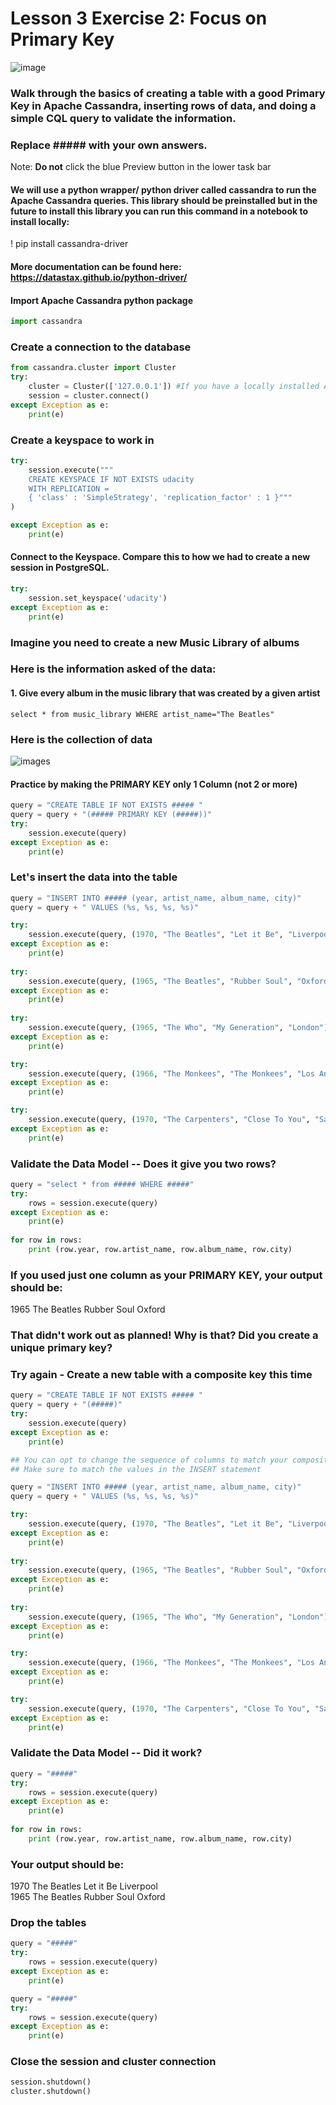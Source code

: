# Lesson 3 Exercise 2: Focus on Primary Key
![image](../../../ipynbFiles/images/cassandralogo.png)

### Walk through the basics of creating a table with a good Primary Key in Apache Cassandra, inserting rows of data, and doing a simple CQL query to validate the information. 

### Replace ##### with your own answers. 

Note: __Do not__ click the blue Preview button in the lower task bar

#### We will use a python wrapper/ python driver called cassandra to run the Apache Cassandra queries. This library should be preinstalled but in the future to install this library you can run this command in a notebook to install locally: 
! pip install cassandra-driver
#### More documentation can be found here:  https://datastax.github.io/python-driver/

#### Import Apache Cassandra python package


```python
import cassandra
```

### Create a connection to the database


```python
from cassandra.cluster import Cluster
try: 
    cluster = Cluster(['127.0.0.1']) #If you have a locally installed Apache Cassandra instance
    session = cluster.connect()
except Exception as e:
    print(e)
```

### Create a keyspace to work in 


```python
try:
    session.execute("""
    CREATE KEYSPACE IF NOT EXISTS udacity 
    WITH REPLICATION = 
    { 'class' : 'SimpleStrategy', 'replication_factor' : 1 }"""
)

except Exception as e:
    print(e)
```

#### Connect to the Keyspace. Compare this to how we had to create a new session in PostgreSQL.  


```python
try:
    session.set_keyspace('udacity')
except Exception as e:
    print(e)
```

### Imagine you need to create a new Music Library of albums 

### Here is the information asked of the data:
#### 1. Give every album in the music library that was created by a given artist
`select * from music_library WHERE artist_name="The Beatles"`


### Here is the collection of data
![images](../../../ipynbFiles/images/table3.png)

#### Practice by making the PRIMARY KEY only 1 Column (not 2 or more)


```python
query = "CREATE TABLE IF NOT EXISTS ##### "
query = query + "(##### PRIMARY KEY (#####))"
try:
    session.execute(query)
except Exception as e:
    print(e)
```

### Let's insert the data into the table


```python
query = "INSERT INTO ##### (year, artist_name, album_name, city)"
query = query + " VALUES (%s, %s, %s, %s)"

try:
    session.execute(query, (1970, "The Beatles", "Let it Be", "Liverpool"))
except Exception as e:
    print(e)
    
try:
    session.execute(query, (1965, "The Beatles", "Rubber Soul", "Oxford"))
except Exception as e:
    print(e)
    
try:
    session.execute(query, (1965, "The Who", "My Generation", "London"))
except Exception as e:
    print(e)

try:
    session.execute(query, (1966, "The Monkees", "The Monkees", "Los Angeles"))
except Exception as e:
    print(e)

try:
    session.execute(query, (1970, "The Carpenters", "Close To You", "San Diego"))
except Exception as e:
    print(e)
```

### Validate the Data Model -- Does it give you two rows?


```python
query = "select * from ##### WHERE #####"
try:
    rows = session.execute(query)
except Exception as e:
    print(e)
    
for row in rows:
    print (row.year, row.artist_name, row.album_name, row.city)
```

### If you used just one column as your PRIMARY KEY, your output should be:
1965 The Beatles Rubber Soul Oxford


### That didn't work out as planned! Why is that?  Did you create a unique primary key?

### Try again - Create a new table with a composite key this time


```python
query = "CREATE TABLE IF NOT EXISTS ##### "
query = query + "(#####)"
try:
    session.execute(query)
except Exception as e:
    print(e)
```


```python
## You can opt to change the sequence of columns to match your composite key. \ 
## Make sure to match the values in the INSERT statement

query = "INSERT INTO ##### (year, artist_name, album_name, city)"
query = query + " VALUES (%s, %s, %s, %s)"

try:
    session.execute(query, (1970, "The Beatles", "Let it Be", "Liverpool"))
except Exception as e:
    print(e)
    
try:
    session.execute(query, (1965, "The Beatles", "Rubber Soul", "Oxford"))
except Exception as e:
    print(e)
    
try:
    session.execute(query, (1965, "The Who", "My Generation", "London"))
except Exception as e:
    print(e)

try:
    session.execute(query, (1966, "The Monkees", "The Monkees", "Los Angeles"))
except Exception as e:
    print(e)

try:
    session.execute(query, (1970, "The Carpenters", "Close To You", "San Diego"))
except Exception as e:
    print(e)
```

### Validate the Data Model -- Did it work?


```python
query = "#####"
try:
    rows = session.execute(query)
except Exception as e:
    print(e)
    
for row in rows:
    print (row.year, row.artist_name, row.album_name, row.city)
```

### Your output should be:
1970 The Beatles Let it Be Liverpool<br>
1965 The Beatles Rubber Soul Oxford

### Drop the tables


```python
query = "#####"
try:
    rows = session.execute(query)
except Exception as e:
    print(e)

query = "#####"
try:
    rows = session.execute(query)
except Exception as e:
    print(e)
```

### Close the session and cluster connection


```python
session.shutdown()
cluster.shutdown()
```


```python

```
